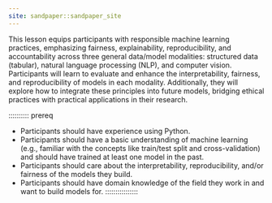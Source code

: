 ```yaml
---
site: sandpaper::sandpaper_site
---
```


This lesson equips participants with responsible machine learning practices, emphasizing fairness, explainability, reproducibility, and accountability across three general data/model modalities: structured data (tabular), natural language processing (NLP), and computer vision. Participants will learn to evaluate and enhance the interpretability, fairness, and reproducibility of models in each modality. Additionally, they will explore how to integrate these principles into future models, bridging ethical practices with practical applications in their research.

:::::::::: prereq
- Participants should have experience using Python. 
- Participants should have a basic understanding of machine learning (e.g., familiar with the concepts like train/test split and cross-validation) and should have trained at least one model in the past.
- Participants should care about the interpretability, reproducibility, and/or fairness of the models they build.
- Participants should have domain knowledge of the field they work in and want to build models for.
::::::::::::::::




